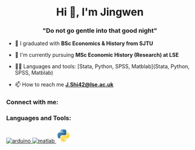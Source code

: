 <h1 align="center">Hi 👋, I'm Jingwen</h1>
<h3 align="center">"Do not go gentle into that good night"</h3>

- 🌱 I graduated with **BSc Economics & History from SJTU**

- 🌱 I'm currently pursuing **MSc Economic History (Research) at LSE**

- 👨‍💻 Languages and tools: [Stata, Python, SPSS, Matblab](Stata, Python, SPSS, Matblab)

- 📫 How to reach me **J.Shi42@lse.ac.uk**

<h3 align="left">Connect with me:</h3>
<p align="left">
</p>

<h3 align="left">Languages and Tools:</h3>
<p align="left"> <a href="https://www.arduino.cc/" target="_blank" rel="noreferrer"> <img src="https://cdn.worldvectorlogo.com/logos/arduino-1.svg" alt="arduino" width="40" height="40"/> </a> <a href="https://www.mathworks.com/" target="_blank" rel="noreferrer"> <img src="https://upload.wikimedia.org/wikipedia/commons/2/21/Matlab_Logo.png" alt="matlab" width="40" height="40"/> </a> <a href="https://www.python.org" target="_blank" rel="noreferrer"> <img src="https://raw.githubusercontent.com/devicons/devicon/master/icons/python/python-original.svg" alt="python" width="40" height="40"/> </a> </p>
